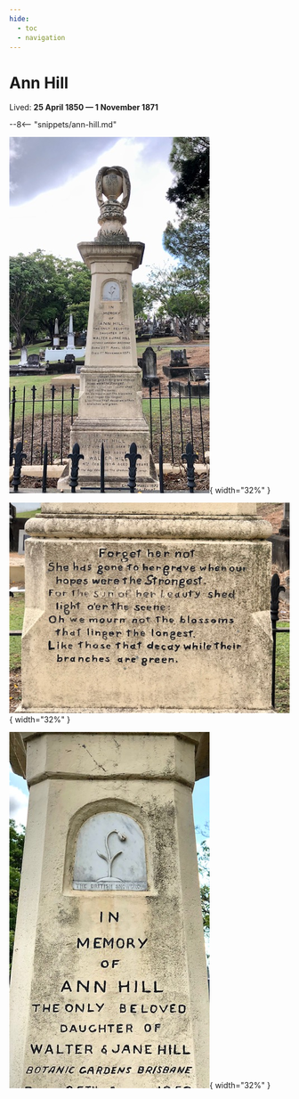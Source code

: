 ```yaml
---
hide:
  - toc
  - navigation
---
```


# Ann Hill

Lived: **25 April 1850 — 1 November 1871**

--8<-- "snippets/ann-hill.md"

![](../assets/ann-hill-headstone.jpg){ width="32%" }
 
![](../assets/ann-hill-inscription-1.jpg){ width="32%" } 

![](../assets/ann-hill-inscription-2.jpg){ width="32%" } 
